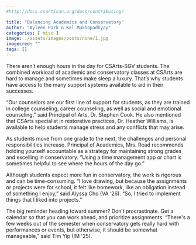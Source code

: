 ```yaml
---
#http://docs.csartisan.org/docs/contributing/

title: "Balancing Academics and Conservatory"
author: "Ayleen Park & Kal Mukhopadhyay"
categories: [ misc ]
image: ./assets/images/posts/none/1.jpg
imagecred: ""
tags: []
---
```

There aren’t enough hours in the day for CSArts-SGV students. The combined workload of academic and conservatory classes at CSArts are hard to manage and sometimes make sleep a luxury. That’s why students have access to the many support systems available to aid in their successes.

“Our counselors are our first line of support for students, as they are trained in college counseling, career counseling, as well as social and emotional counseling,” said Principal of Arts, Dr. Stephen Cook. He also mentioned that CSArts specialist in restorative practices, Dr. Heather Williams, is available to help students manage stress and any conflicts that may arise. 

As students move from one grade to the next, the challenges and personal responsibilities increase. Principal of Academics, Mrs. Read recommends holding yourself accountable as a strategy for maintaining strong grades and excelling in conservatory. “Using a time management app or chart is sometimes helpful to see where the hours of the day go.”

Although students expect more fun in conservatory, the work is rigorous and can be time-consuming. “I love drawing, but because the assignments or projects were for school, it felt like homework, like an obligation instead of something I enjoy,” said Alyssa Cho (VA ‘26). “So, I tried to implement things that I liked into projects.”

The big reminder heading toward summer? Don’t procrastinate. Get a calendar so that you can work ahead, and prioritize assignments. “There's a few weeks out of the semester when conservatory gets really hard with performances or events, but otherwise, it should be somewhat manageable,” said Tim Yip (IM '25). 